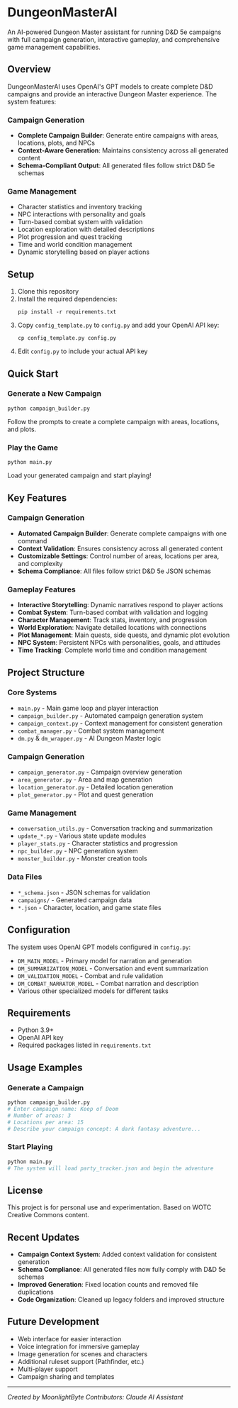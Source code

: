 # DungeonMasterAI

An AI-powered Dungeon Master assistant for running D&D 5e campaigns with full campaign generation, interactive gameplay, and comprehensive game management capabilities.

## Overview

DungeonMasterAI uses OpenAI's GPT models to create complete D&D campaigns and provide an interactive Dungeon Master experience. The system features:

### Campaign Generation
- **Complete Campaign Builder**: Generate entire campaigns with areas, locations, plots, and NPCs
- **Context-Aware Generation**: Maintains consistency across all generated content
- **Schema-Compliant Output**: All generated files follow strict D&D 5e schemas

### Game Management
- Character statistics and inventory tracking
- NPC interactions with personality and goals
- Turn-based combat system with validation
- Location exploration with detailed descriptions
- Plot progression and quest tracking
- Time and world condition management
- Dynamic storytelling based on player actions

## Setup

1. Clone this repository
2. Install the required dependencies:
   ```
   pip install -r requirements.txt
   ```
3. Copy `config_template.py` to `config.py` and add your OpenAI API key:
   ```
   cp config_template.py config.py
   ```
4. Edit `config.py` to include your actual API key

## Quick Start

### Generate a New Campaign
```
python campaign_builder.py
```
Follow the prompts to create a complete campaign with areas, locations, and plots.

### Play the Game
```
python main.py
```
Load your generated campaign and start playing!

## Key Features

### Campaign Generation
- **Automated Campaign Builder**: Generate complete campaigns with one command
- **Context Validation**: Ensures consistency across all generated content
- **Customizable Settings**: Control number of areas, locations per area, and complexity
- **Schema Compliance**: All files follow strict D&D 5e JSON schemas

### Gameplay Features
- **Interactive Storytelling**: Dynamic narratives respond to player actions
- **Combat System**: Turn-based combat with validation and logging
- **Character Management**: Track stats, inventory, and progression
- **World Exploration**: Navigate detailed locations with connections
- **Plot Management**: Main quests, side quests, and dynamic plot evolution
- **NPC System**: Persistent NPCs with personalities, goals, and attitudes
- **Time Tracking**: Complete world time and condition management

## Project Structure

### Core Systems
- `main.py` - Main game loop and player interaction
- `campaign_builder.py` - Automated campaign generation system
- `campaign_context.py` - Context management for consistent generation
- `combat_manager.py` - Combat system management
- `dm.py` & `dm_wrapper.py` - AI Dungeon Master logic

### Campaign Generation
- `campaign_generator.py` - Campaign overview generation
- `area_generator.py` - Area and map generation
- `location_generator.py` - Detailed location generation
- `plot_generator.py` - Plot and quest generation

### Game Management
- `conversation_utils.py` - Conversation tracking and summarization
- `update_*.py` - Various state update modules
- `player_stats.py` - Character statistics and progression
- `npc_builder.py` - NPC generation system
- `monster_builder.py` - Monster creation tools

### Data Files
- `*_schema.json` - JSON schemas for validation
- `campaigns/` - Generated campaign data
- `*.json` - Character, location, and game state files

## Configuration

The system uses OpenAI GPT models configured in `config.py`:

- `DM_MAIN_MODEL` - Primary model for narration and generation
- `DM_SUMMARIZATION_MODEL` - Conversation and event summarization
- `DM_VALIDATION_MODEL` - Combat and rule validation
- `DM_COMBAT_NARRATOR_MODEL` - Combat narration and description
- Various other specialized models for different tasks

## Requirements

- Python 3.9+
- OpenAI API key
- Required packages listed in `requirements.txt`

## Usage Examples

### Generate a Campaign
```bash
python campaign_builder.py
# Enter campaign name: Keep of Doom
# Number of areas: 3
# Locations per area: 15
# Describe your campaign concept: A dark fantasy adventure...
```

### Start Playing
```bash
python main.py
# The system will load party_tracker.json and begin the adventure
```

## License

This project is for personal use and experimentation. Based on WOTC Creative Commons content.

## Recent Updates

- **Campaign Context System**: Added context validation for consistent generation
- **Schema Compliance**: All generated files now fully comply with D&D 5e schemas
- **Improved Generation**: Fixed location counts and removed file duplications
- **Code Organization**: Cleaned up legacy folders and improved structure

## Future Development

- Web interface for easier interaction
- Voice integration for immersive gameplay
- Image generation for scenes and characters
- Additional ruleset support (Pathfinder, etc.)
- Multi-player support
- Campaign sharing and templates

---

*Created by MoonlightByte*
*Contributors: Claude AI Assistant*
